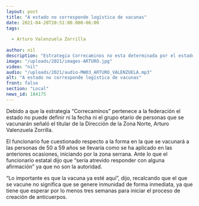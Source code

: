 ```yaml
---
layout: post
title: "A estado no corresponde logística de vacunas"
date: 2021-04-28T20:51:00.000-06:00
tags:
  
  - Arturo Valenzuela Zorrilla
  
author: nil
description: "Estrategia Correcaminos no esta determinada por el estado."
image: "/uploads/2021/images-ARTURO.jpg"
video: "nil"
audio: "/uploads/2021/audio-MW03_ARTURO_VALENZUELA.mp3"
alt: "A estado no corresponde logística de vacunas"
front: false
section: "Local"
news_id: 184175
---
```


Debido a que la estrategia “Correcaminos” pertenece a la federación el estado no puede definir ni la fecha ni el grupo etario de personas que se vacunarán señaló el titular de la Dirección de la Zona Norte, Arturo Valenzuela Zorrilla. 

El funcionario fue cuestionado respecto a la forma en la que se vacunará a las personas de 50 a 59 años se llevaría como se ha aplicado en las anteriores ocasiones, iniciando por la zona serrana. Ante lo que el funcionario estatal dijo que “sería atrevido responder con alguna afirmación” ya que no son la autoridad.

“Lo importante es que la vacuna ya esté aquí”, dijo, recalcando que el que se vacune no significa que se genere inmunidad de forma inmediata, ya que tiene que esperar por lo menos tres semanas para iniciar el proceso de creación de anticuerpos.
